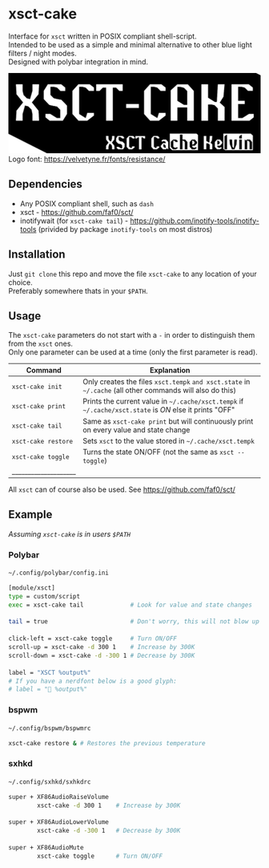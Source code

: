 # xsct-cake

Interface for `xsct` written in POSIX compliant shell-script. \
Intended to be used as a simple and minimal alternative to other blue light filters / night modes. \
Designed with polybar integration in mind.

![logo](xsct-cake.png)
Logo font: https://velvetyne.fr/fonts/resistance/

## Dependencies

- Any POSIX compliant shell, such as `dash` 
- xsct - https://github.com/faf0/sct/
- inotifywait (for `xsct-cake tail`) - https://github.com/inotify-tools/inotify-tools (privided by package `inotify-tools` on most distros)

## Installation

Just `git clone` this repo and move the file `xsct-cake` to any location of your choice. \
Preferably somewhere thats in your `$PATH`.

## Usage

The `xsct-cake` parameters do not start with a `-` in order to distinguish them from the `xsct` ones. \
Only one parameter can be used at a time (only the first parameter is read).

| Command                       | Explanation                                                                                               |
| ------------------------------|-----------------------------------------------------------------------------------------------------------|
| `xsct-cake init`              | Only creates the files `xsct.tempk` `and xsct.state` in `~/.cache` (all other commands will also do this) |
| `xsct-cake print`             | Prints the current value in `~/.cache/xsct.tempk` if `~/.cache/xsct.state` is *ON* else it prints "OFF"   |
| `xsct-cake tail`              | Same as `xsct-cake print` but will continuously print on every value and state change                     |
| `xsct-cake restore`           | Sets `xsct` to the value stored in `~/.cache/xsct.tempk`                                                  |
| `xsct-cake toggle`            | Turns the state ON/OFF (not the same as `xsct --toggle`)                                                  |
| ____________________          |                                                                                                           |

All `xsct` can of course also be used. See https://github.com/faf0/sct/

## Example
*Assuming `xsct-cake` is in users `$PATH`*

### Polybar
`~/.config/polybar/config.ini`
```sh
[module/xsct]
type = custom/script
exec = xsct-cake tail             # Look for value and state changes

tail = true                       # Don't worry, this will not blow up your CPU (hopefully)

click-left = xsct-cake toggle     # Turn ON/OFF
scroll-up = xsct-cake -d 300 1    # Increase by 300K
scroll-down = xsct-cake -d -300 1 # Decrease by 300K

label = "XSCT %output%"
# If you have a nerdfont below is a good glyph:
# label = "󰖔 %output%"

```

### bspwm
`~/.config/bspwm/bspwmrc`
```sh
xsct-cake restore & # Restores the previous temperature
```

### sxhkd
`~/.config/sxhkd/sxhkdrc`
```sh
super + XF86AudioRaiseVolume
        xsct-cake -d 300 1    # Increase by 300K

super + XF86AudioLowerVolume
        xsct-cake -d -300 1   # Decrease by 300K

super + XF86AudioMute
        xsct-cake toggle      # Turn ON/OFF
```
